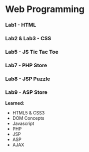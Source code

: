 # Web Programming

### Lab1 - HTML
### Lab2 & Lab3 - CSS
### Lab5 - JS Tic Tac Toe
### Lab7 - PHP Store
### Lab8 - JSP Puzzle
### Lab9 - ASP Store

**Learned:**
* HTML5 & CSS3
* DOM Concepts
* Javascript 
* PHP
* JSP
* ASP
* AJAX
